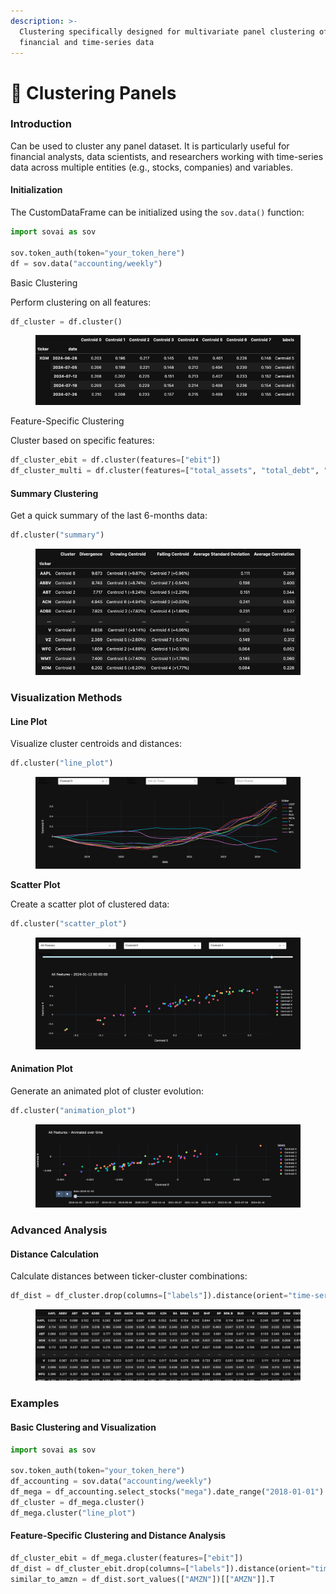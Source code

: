 ```yaml
---
description: >-
  Clustering specifically designed for multivariate panel clustering of
  financial and time-series data
---
```


# 🍇 Clustering Panels

### Introduction

Can be used to cluster any panel dataset.  It is particularly useful for financial analysts, data scientists, and researchers working with time-series data across multiple entities (e.g., stocks, companies) and variables.

#### Initialization

The CustomDataFrame can be initialized using the `sov.data()` function:

```python
import sovai as sov

sov.token_auth(token="your_token_here")
df = sov.data("accounting/weekly")
```

Basic Clustering

Perform clustering on all features:

```python
df_cluster = df.cluster()
```

<figure><img src="../.gitbook/assets/image (100).png" alt=""><figcaption></figcaption></figure>

Feature-Specific Clustering

Cluster based on specific features:

```python
df_cluster_ebit = df.cluster(features=["ebit"])
df_cluster_multi = df.cluster(features=["total_assets", "total_debt", "ebit"])
```

#### Summary Clustering

Get a quick summary of the last 6-months data:

```python
df.cluster("summary")
```

<figure><img src="../.gitbook/assets/image (105).png" alt=""><figcaption></figcaption></figure>

### Visualization Methods

#### Line Plot

Visualize cluster centroids and distances:

```python
df.cluster("line_plot")
```

<figure><img src="../.gitbook/assets/image (106).png" alt=""><figcaption></figcaption></figure>



**Scatter Plot**

Create a scatter plot of clustered data:

```python
df.cluster("scatter_plot")
```

<figure><img src="../.gitbook/assets/image (109).png" alt=""><figcaption></figcaption></figure>

#### Animation Plot

Generate an animated plot of cluster evolution:

```python
df.cluster("animation_plot")
```

<figure><img src="../.gitbook/assets/image (110).png" alt=""><figcaption></figcaption></figure>

### Advanced Analysis

#### Distance Calculation

Calculate distances between ticker-cluster combinations:

```python
df_dist = df_cluster.drop(columns=["labels"]).distance(orient="time-series")
```

<figure><img src="../.gitbook/assets/image (111).png" alt=""><figcaption></figcaption></figure>

### Examples

#### Basic Clustering and Visualization

```python
import sovai as sov

sov.token_auth(token="your_token_here")
df_accounting = sov.data("accounting/weekly")
df_mega = df_accounting.select_stocks("mega").date_range("2018-01-01")
df_cluster = df_mega.cluster()
df_mega.cluster("line_plot")
```

#### Feature-Specific Clustering and Distance Analysis

```python
df_cluster_ebit = df_mega.cluster(features=["ebit"])
df_dist = df_cluster_ebit.drop(columns=["labels"]).distance(orient="time-series")
similar_to_amzn = df_dist.sort_values(["AMZN"])[["AMZN"]].T
```
